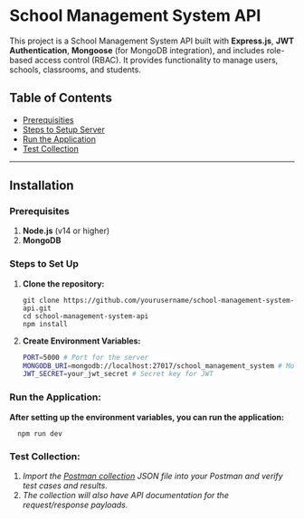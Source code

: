 School Management System API
============================

This project is a School Management System API built with **Express.js**, **JWT Authentication**, **Mongoose** (for MongoDB integration), and includes role-based access control (RBAC). It provides functionality to manage users, schools, classrooms, and students.

Table of Contents
-----------------

*   [Prerequisities](#prerequisites)
*   [Steps to Setup Server](#steps-to-set-up)
*   [Run the Application](#run-the-application)
*   [Test Collection](#test-collection)

* * *

Installation
------------

### Prerequisites

1.  **Node.js** (v14 or higher)
2.  **MongoDB**

### Steps to Set Up

1.  **Clone the repository:**
    
        git clone https://github.com/yourusername/school-management-system-api.git
        cd school-management-system-api
        npm install
        
    
2.  **Create Environment Variables:**
    
       ```bash
       PORT=5000 # Port for the server
       MONGODB_URI=mongodb://localhost:27017/school_management_system # MongoDB URI
       JWT_SECRET=your_jwt_secret # Secret key for JWT
    

### Run the Application:

**After setting up the environment variables, you can run the application:**

      npm run dev

### Test Collection: 

1. *Import the [Postman collection](https://github.com/GayatriK95/school-management-system-api/blob/main/tests/school-management-system-api.postman_collection.json) JSON file into your Postman and verify test cases and results.*
2. *The collection will also have API documentation for the request/response payloads.*
